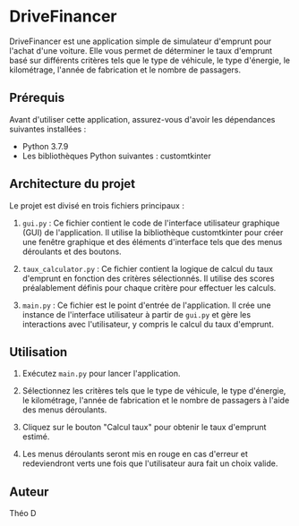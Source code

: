 # DriveFinancer

DriveFinancer est une application simple de simulateur d'emprunt pour l'achat d'une voiture. Elle vous permet de déterminer le taux d'emprunt basé sur différents critères tels que le type de véhicule, le type d'énergie, le kilométrage, l'année de fabrication et le nombre de passagers.

## Prérequis

Avant d'utiliser cette application, assurez-vous d'avoir les dépendances suivantes installées :

- Python 3.7.9
- Les bibliothèques Python suivantes : customtkinter

## Architecture du projet

Le projet est divisé en trois fichiers principaux :

1. `gui.py` : Ce fichier contient le code de l'interface utilisateur graphique (GUI) de l'application. Il utilise la bibliothèque customtkinter pour créer une fenêtre graphique et des éléments d'interface tels que des menus déroulants et des boutons.

2. `taux_calculator.py` : Ce fichier contient la logique de calcul du taux d'emprunt en fonction des critères sélectionnés. Il utilise des scores préalablement définis pour chaque critère pour effectuer les calculs.

3. `main.py` : Ce fichier est le point d'entrée de l'application. Il crée une instance de l'interface utilisateur à partir de `gui.py` et gère les interactions avec l'utilisateur, y compris le calcul du taux d'emprunt.

## Utilisation

1. Exécutez `main.py` pour lancer l'application.

2. Sélectionnez les critères tels que le type de véhicule, le type d'énergie, le kilométrage, l'année de fabrication et le nombre de passagers à l'aide des menus déroulants.

3. Cliquez sur le bouton "Calcul taux" pour obtenir le taux d'emprunt estimé.

4. Les menus déroulants seront mis en rouge en cas d'erreur et redeviendront verts une fois que l'utilisateur aura fait un choix valide.

## Auteur

Théo D

